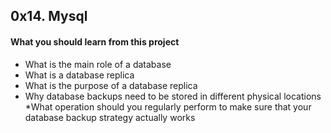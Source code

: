 ## 0x14. Mysql

#### What you should learn from this project
* What is the main role of a database
* What is a database replica
* What is the purpose of a database replica
* Why database backups need to be stored in different physical locations
 *What operation should you regularly perform to make sure that your database backup strategy actually works
